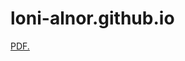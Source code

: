 # loni-alnor.github.io

<a href="loni-alnor.github.io/folder/Alnor_Portfolio.pdf" target="_blank">PDF.</a>
